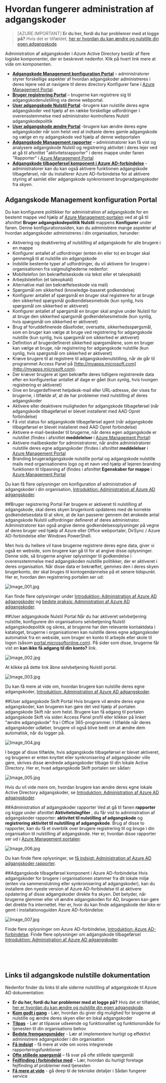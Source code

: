 <properties
    pageTitle="Sådan fungerer det: Azure AD adgangskode Management | Microsoft Azure"
    description="Få mere at vide om de forskellige komponenter i administration af Azure AD adgangskoder, herunder hvor brugere register, nulstille og ændre deres adgangskode, og hvor administratorer konfigurere, rapportere på, og Aktivér administration af lokale Active Directory adgangskoder."
    services="active-directory"
    documentationCenter=""
    authors="asteen"
    manager="femila"
    editor="curtand"/>

<tags
    ms.service="active-directory"
    ms.workload="identity"
    ms.tgt_pltfrm="na"
    ms.devlang="na"
    ms.topic="article"
    ms.date="07/12/2016"
    ms.author="asteen"/>

# <a name="how-password-management-works"></a>Hvordan fungerer administration af adgangskoder

> [AZURE.IMPORTANT] **Er du her, fordi du har problemer med at logge på?** Hvis det er tilfældet, [her er hvordan du kan ændre og nulstille din egen adgangskode](active-directory-passwords-update-your-own-password.md).

Administration af adgangskoder i Azure Active Directory består af flere logiske komponenter, der er beskrevet nedenfor.  Klik på hvert link mere at vide om komponenten.

- [**Adgangskode Management konfiguration Portal**](#password-management-configuration-portal) – administratorer styrer forskellige aspekter af hvordan adgangskoder administreres i deres lejere ved at navigere til deres directory Konfigurer fane i [Azure Management Portal](https://manage.windowsazure.com).
- [**Bruger registrering Portal**](#user-registration-portal) – brugerne kan registrere sig til adgangskodenulstilling via denne webportal.
- [**User adgangskode Nulstil Portal**](#user-password-reset-portal) -brugere kan nulstille deres egne adgangskoder ved hjælp af en række forskellige udfordringer i overensstemmelse med administrator-kontrolleres Nulstil adgangskodepolitik
- [**User adgangskode ændre Portal**](#user-password-change-portal) -brugere kan ændre deres egne adgangskoder når som helst ved at indtaste deres gamle adgangskode og vælge en ny adgangskode ved hjælp af denne webportalen
- [**Adgangskode Management rapporter**](#password-management-reports) – administratorer kan få vist og analysere adgangskode Nulstil og registrering aktivitet i deres lejer ved at gå til afsnittet "aktivitetsrapporter" i deres mappe under fanen "Rapporter" i [Azure Management Portal](https://manage.windowsazure.com)
- [**Adgangskode tilbageførsel komponent i Azure AD-forbindelse**](#password-writeback-component-of-azure-ad-connect) -administratorer kan du kan også aktivere funktionen adgangskode tilbageførsel, når du installerer Azure AD-forbindelse for at aktivere styring af samlet eller adgangskode synkroniseret brugeradgangskoder fra skyen.

## <a name="password-management-configuration-portal"></a>Adgangskode Management konfiguration Portal
Du kan konfigurere politikker for administration af adgangskode for en bestemt mappe ved hjælp af [Azure Management-portalen](https://manage.windowsazure.com) ved at gå til afsnittet **Bruger adgangskodepolitik Nulstil** mappens **Konfigurer** under fanen.  Denne konfigurationssiden, kan du administrere mange aspekter af hvordan adgangskoder administreres i din organisation, herunder:

- Aktivering og deaktivering af nulstilling af adgangskode for alle brugere i en mappe
- Konfigurer antallet af udfordringer (enten én eller to) en bruger skal gennemgå til at nulstille sin adgangskode
- Indstille bestemte typer af udfordringer, du vil aktivere for brugere i organisationen fra valgmulighederne nedenfor:
 - Mobiltelefon (en bekræftelseskode via tekst eller et taleopkald)
 - Arbejdstelefon (et taleopkald)
 - Alternative mail (en bekræftelseskode via mail)
 - Spørgsmål om sikkerhed (knowledge-baseret godkendelse)
- Konfigurer antallet af spørgsmål en bruger skal registrere for at bruge den sikkerhed spørgsmål godkendelsesmetode (kun synlig, hvis spørgsmål om sikkerhed er aktiveret)
- Konfigurer antallet af spørgsmål en bruger skal angive under Nulstil for at bruge den sikkerhed spørgsmål godkendelsesmetode (kun synlig, hvis spørgsmål om sikkerhed er aktiveret)
- Brug af foruddefinerede dåsefoder, oversatte, sikkerhedsspørgsmål, som en bruger kan vælge at bruge ved registrering for adgangskode nulstille (kun synlig, hvis spørgsmål om sikkerhed er aktiveret)
- Definition af brugerdefineret sikkerhed spørgsmålene, som en bruger kan vælge at bruge, når registrering for adgangskode nulstille (kun synlig, hvis spørgsmål om sikkerhed er aktiveret)
- Kræve brugere til at registrere til adgangskodenulstilling, når de går til programmet Access Panel på [http://myapps.microsoft.com](http://myapps.microsoft.com).
- Der kræver brugere at igen bekræfte deres tidligere registrerede data efter en konfigurerbar antallet af dage er gået (kun synlig, hvis tvungen registrering er aktiveret)
- Give en brugerdefineret helpdesk-mail eller URL-adresse, der vises for brugerne, i tilfælde af, at de har problemer med nulstilling af deres adgangskoder
- Aktivere eller deaktivere muligheden for adgangskode tilbageførsel (når adgangskode tilbageførsel er blevet installeret med AAD Opret forbindelse)
- Få vist status for adgangskode tilbageførsel agent (når adgangskode tilbageførsel er blevet installeret med AAD Opret forbindelse)
- Aktivere e-mail-beskeder til brugerne, når deres egen adgangskode er nulstillet (findes i afsnittet **meddelelser** i [Azure Management Portal](https://manage.windowsazure.com))
- Aktivere mailbeskeder for administratorer, når andre administratorer nulstille deres egne adgangskoder (findes i afsnittet **meddelelser** i [Azure Management Portal](https://manage.windowsazure.com)
- Branding brugeradgangskode nulstille portal og adgangskode nulstille mails med organisationens logo og et navn ved hjælp af lejeren branding funktionen til tilpasning af (findes i afsnittet **Egenskaber for mappe** i [Azure Management Portal](https://manage.windowsazure.com)

Du kan få flere oplysninger om konfiguration af administration af adgangskoder i din organisation, [Introduktion: Administration af Azure AD adgangskoder](active-directory-passwords-getting-started.md).

##<a name="user-registration-portal"></a>Bruger registrering Portal
Før brugere er aktiveret til nulstilling af adgangskode, skal deres skyen brugerkonti opdateres med de korrekte godkendelsesdata til at sikre, at de kan passerer gennem det ønskede antal adgangskode Nulstil udfordringer defineret af deres administrator.  Administratorer kan også angive denne godkendelsesoplysninger på vegne af deres bruger ved hjælp af Azure eller Office webportaler, DirSync / Azure AD-forbindelse eller Windows PowerShell.

Men hvis du hellere vil have brugerne registrere deres egne data, giver vi også en webside, som brugere kan gå til for at angive disse oplysninger.  Denne side, så brugerne angiver oplysninger til godkendelse i overensstemmelse med adgangskoden nulstille politikker, der er aktiveret i deres organisation.  Når disse data er bekræftet, gemmes den i deres skyen brugerkonto, der skal bruges til kontogendannelse på et senere tidspunkt. Her er, hvordan den registrering portalen ser ud:

  ![][001]

Kan finde flere oplysninger under [Introduktion: Administration af Azure AD adgangskoder](active-directory-passwords-getting-started.md) og [bedste praksis: Administration af Azure AD adgangskoder](active-directory-passwords-best-practices.md).

##<a name="user-password-reset-portal"></a>User adgangskode Nulstil Portal
Når du har aktiveret selvbetjening nulstille, konfigurere din organisations selvbetjening Nulstil adgangskodepolitik og sikres, at brugerne har den relevante kontaktdata i kataloget, brugerne i organisationen kan nulstille deres egne adgangskoder automatisk fra en webside, som bruger en konto til arbejde eller skole til logon (såsom [portal.microsoftonline.com](https://portal.microsoftonline.com)). På sider som disse, brugerne får vist en **kan ikke få adgang til din konto?** link.

  ![][002]

At klikke på dette link åbne selvbetjening Nulstil portal.

  ![][003]

Du kan få mere at vide om, hvordan brugere kan nulstille deres egne adgangskoder, [Introduktion: Administration af Azure AD adgangskoder](active-directory-passwords-getting-started.md).

##<a name="user-password-change-portal"></a>User adgangskode Skift Portal
Hvis brugere vil ændre deres egne adgangskoder, kan brugeren kan gøre det ved hjælp af portalen adgangskode Skift når som helst.  Brugere kan få adgang til portalen adgangskode Skift via siden Access Panel profil eller klikker på linket "ændre adgangskode" fra i Office 365-programmer.  I tilfælde når deres adgangskoder udløber, brugere vil også blive bedt om at ændre dem automatisk, når du logger på.

  ![][004]

I begge af disse tilfælde, hvis adgangskode tilbageførsel er blevet aktiveret, og brugeren er enten knyttet eller synkronisering af adgangskoder ville gøre, skrives disse ændrede adgangskoder tilbage til din lokale Active Directory. Her er, hvad adgangskode Skift portalen ser sådan:

  ![][005]

Hvis du vil vide mere om, hvordan brugere kan ændre deres egne lokale Active Directory adgangskoder, se [Introduktion: Administration af Azure AD adgangskoder](active-directory-passwords-getting-started.md).

##<a name="password-management-reports"></a>Administration af adgangskoder rapporter
Ved at gå til fanen **rapporter** og kigge under afsnittet **Aktivitetslogfiler** , du får vist to administration af adgangskoder rapporter: **aktivitet til nulstilling af adgangskode** og **registrering aktivitet til nulstilling af adgangskode**.  Brug af disse to rapporter, kan du få et overblik over brugere registrering til og bruge i din organisation til nulstilling af adgangskode. Her er, hvordan disse rapporter ser ud i [Azure Management portalen](https://manage.windowsazure.com):

  ![][006]

Du kan finde flere oplysninger, se [få indsigt: Administration af Azure AD adgangskoder rapporter](active-directory-passwords-get-insights.md).

##<a name="password-writeback-component-of-azure-ad-connect"></a>Adgangskode tilbageførsel komponent i Azure AD-forbindelse
Hvis adgangskoder for brugere i organisationen stammer fra dit lokale miljø (enten via sammenslutning eller synkronisering af adgangskoder), kan du installere den nyeste version af Azure AD-forbindelse til at aktivere opdatering af disse adgangskoder direkte fra skyen.  Det betyder, når brugerne glemmer eller vil ændre adgangskoden for AD, brugeren kan gøre det direkte fra internettet.  Her er, hvor du kan finde adgangskode der ikke er gemt i installationsguiden Azure AD-forbindelse:

  ![][007]

Finde flere oplysninger om Azure AD-forbindelse, [Introduktion: Azure AD-forbindelse](active-directory-aadconnect.md). Finde flere oplysninger om adgangskode tilbageførsel [Introduktion: Administration af Azure AD adgangskoder](active-directory-passwords-getting-started.md).


<br/>
<br/>
<br/>

## <a name="links-to-password-reset-documentation"></a>Links til adgangskode nulstille dokumentation
Nedenfor finder du links til alle siderne nulstilling af adgangskode til Azure AD dokumentation:

* **Er du her, fordi du har problemer med at logge på?** Hvis det er tilfældet, [her er hvordan du kan ændre og nulstille din egen adgangskode](active-directory-passwords-update-your-own-password.md).
* [**Kom godt i gang**](active-directory-passwords-getting-started.md) - Lær, hvordan du giver dig mulighed for brugerne at nulstille og ændre deres skyen eller en lokal adgangskoder
* [**Tilpas**](active-directory-passwords-customize.md) - Lær at tilpasse udseende og funktionalitet og funktionsmåde for tjenesten til din organisations behov
* [**Bedste fremgangsmåder**](active-directory-passwords-best-practices.md) - Lær at implementere hurtigt og effektivt administrere adgangskoder i din organisation
* [**Få indsigt**](active-directory-passwords-get-insights.md) - få mere at vide om vores integrerede rapporteringsfunktioner
* [**Ofte stillede spørgsmål**](active-directory-passwords-faq.md) – få svar på ofte stillede spørgsmål
* [**Fejlfinding i forbindelse med**](active-directory-passwords-troubleshoot.md) – Lær, hvordan du hurtigt foretage fejlfinding af problemer med tjenesten
* [**Få mere at vide**](active-directory-passwords-learn-more.md) - gå deep til de tekniske detaljer i Sådan fungerer service



[001]: ./media/active-directory-passwords-how-it-works/001.jpg "Image_001.jpg"
[002]: ./media/active-directory-passwords-how-it-works/002.jpg "Image_002.jpg"
[003]: ./media/active-directory-passwords-how-it-works/003.jpg "Image_003.jpg"
[004]: ./media/active-directory-passwords-how-it-works/004.jpg "Image_004.jpg"
[005]: ./media/active-directory-passwords-how-it-works/005.jpg "Image_005.jpg"
[006]: ./media/active-directory-passwords-how-it-works/006.jpg "Image_006.jpg"
[007]: ./media/active-directory-passwords-how-it-works/007.jpg "Image_007.jpg"
